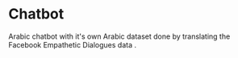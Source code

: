 # Chatbot
Arabic chatbot with it's own Arabic dataset done by translating the Facebook Empathetic Dialogues data .

